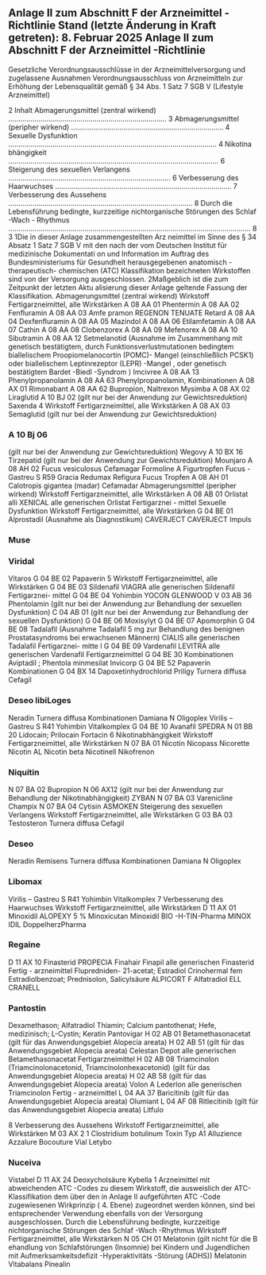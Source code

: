 ## Anlage II zum Abschnitt F der Arzneimittel -Richtlinie Stand (letzte Änderung in Kraft getreten): 8. Februar 2025 Anlage II zum Abschnitt F der Arzneimittel -Richtlinie
Gesetzliche Verordnungsausschlüsse in der
Arzneimittelversorgung und zugelassene Ausnahmen
Verordnungsausschluss von Arzneimitteln zur Erhöhung der
Lebensqualität gemäß § 34 Abs. 1 Satz 7 SGB V
(Lifestyle Arzneimittel)

2 Inhalt
Abmagerungsmittel (zentral wirkend) ............................................................................... 3
Abmagerungsmittel (peripher wirkend) ............................................................................ 4
Sexuelle Dysfunktion ........................................................................................................ 4
Nikotina bhängigkeit ......................................................................................................... 6
Steigerung des sexuellen Verlangens ................................................................................. 6
Verbesserung des Haarwuchses ........................................................................................ 7
Verbesserung des Aussehens ............................................................................................ 8
Durch die Lebensführung bedingte, kurzzeitige nichtorganische Störungen des Schlaf -Wach -
Rhythmus ......................................................................................................................... 8
3 1Die in dieser Anlage zusammengestellten Arz neimittel im Sinne des § 34 Absatz 1 Satz 7
SGB V mit den nach der vom Deutschen Institut für medizinische Dokumentati on und
Information im Auftrag des Bundesministeriums für Gesundheit herausgegebenen anatomisch -therapeutisch- chemischen (ATC) Klassifikation bezeichneten Wirkstoffen sind
von der Versorgung ausgeschlossen. 2Maßgeblich ist die zum Zeitpunkt der letzten
Aktu alisierung dieser Anlage geltende Fassung der Klassifikation.
Abmagerungsmittel (zentral wirkend)
Wirkstoff Fertigarzneimittel, alle Wirkstärken
A 08 AA 01 Phentermin
A 08 AA 02 Fenfluramin
A 08 AA 03 Amfe pramon REGENON
TENUATE Retard
A 08 AA 04 Dexfenfluramin
A 08 AA 05 Mazindol
A 08 AA 06 Etilamfetamin
A 08 AA 07 Cathin
A 08 AA 08 Clobenzorex
A 08 AA 09 Mefenorex
A 08 AA 10 Sibutramin
A 08 AA 12 Setmelanotid
(Ausnahme im Zusammenhang mit genetisch bestätigtem, durch Funktionsverlustmutationen bedingtem biallelischem Proopiomelanocortin (POMC)- Mangel (einschließlich PCSK1) oder
biallelischem Leptinrezeptor (LEPR) -Mangel , oder genetisch bestätigtem Bardet -Biedl -Syndrom ) Imcivree
A 08 AA 13 Phenylpropanolamin
A 08 AA 63 Phenylpropanolamin, Kombinationen
A 08 AX 01 Rimonabant
A 08 AA 62 Bupropion, Naltrexon Mysimba
A 08 AX 02 Liraglutid
A 10 BJ 02 (gilt nur bei der Anwendung zur Gewichtsreduktion) Saxenda
4 Wirkstoff Fertigarzneimittel, alle Wirkstärken
A 08 AX 03 Semaglutid
(gilt nur bei der Anwendung zur
Gewichtsreduktion)
### A 10 Bj 06
(gilt nur bei der Anwendung zur Gewichtsreduktion) Wegovy
A 10 BX 16 Tirzepatid
(gilt nur bei der Anwendung zur Gewichtsreduktion) Mounjaro
A 08 AH 02 Fucus vesiculosus Cefamagar
Formoline A Figurtropfen
Fucus -Gastreu S R59
Gracia
Redumax
Refigura Fucus Tropfen
A 08 AH 01 Calotropis gigantea (madar) Cefamadar
Abmagerungsmittel (peripher wirkend)
Wirkstoff Fertigarzneimittel, alle Wirkstärken
A 08 AB 01 Orlistat alli XENICAL alle generischen Orlistat Fertigarznei -
mittel
Sexuelle Dysfunktion
Wirkstoff Fertigarzneimittel, alle Wirkstärken
G 04 BE 01 Alprostadil
(Ausnahme als Diagnostikum) CAVERJECT
CAVERJECT Impuls
### Muse
### Viridal
Vitaros
G 04 BE 02 Papaverin
5 Wirkstoff Fertigarzneimittel, alle Wirkstärken
G 04 BE 03 Sildenafil VIAGRA alle generischen Sildenafil Fertigarznei-
mittel
G 04 BE 04 Yohimbin YOCON GLENWOOD
V 03 AB 36 Phentolamin (gilt nur bei der
Anwendung zur Behandlung der sexuellen
Dysfunktion)
C 04 AB 01 (gilt nur bei der Anwendung zur
Behandlung der sexuellen Dysfunktion)
G 04 BE 06 Moxisylyt
G 04 BE 07 Apomorphin
G 04 BE 08 Tadalafil (Ausnahme Tadalafil 5 mg zur
Behandlung des benignen Prostatasyndroms bei erwachsenen Männern) CIALIS alle generischen Tadalafil Fertigarznei-
mitte l
G 04 BE 09 Vardenafil LEVITRA alle generischen Vardenafil
Fertigarzneimittel
G 04 BE 30 Kombinationen Aviptadil ;
Phentola minmesilat Invicorp
G 04 BE 52 Papaverin Kombinationen
G 04 BX 14 Dapoxetinhydrochlorid Priligy
Turnera diffusa Cefagil
### Deseo libiLoges
Neradin
Turnera diffusa Kombinationen Damiana N Oligoplex
Virilis – Gastreu S R41
Yohimbin Vitalkomplex
G 04 BE 10 Avanafil SPEDRA
N 01 BB 20 Lidocain; Prilocain Fortacin
6 Nikotinabhängigkeit
Wirkstoff Fertigarzneimittel, alle Wirkstärken
N 07 BA 01 Nicotin Nicopass
Nicorette
Nicotin AL
Nicotin beta
Nicotinell
Nikofrenon
### Niquitin
N 07 BA 02 Bupropion
N 06 AX12 (gilt nur bei der Anwendung zur
Behandlung der Nikotinabhängigkeit) ZYBAN
N 07 BA 03 Varenicline Champix
N 07 BA 04 Cytisin ASMOKEN
Steigerung des sexuellen Verlangens
Wirkstoff Fertigarzneimittel, alle Wirkstärken
G 03 BA 03 Testosteron
Turnera diffusa Cefagil
### Deseo
Neradin
Remisens
Turnera diffusa Kombinationen Damiana N Oligoplex
### Libomax
Virilis – Gastreu S R41
Yohimbin Vitalkomplex
7 Verbesserung des Haarwuchses
Wirkstoff Fertigarzneimittel, alle Wirkstärken
D 11 AX 01 Minoxidil ALOPEXY 5 %
Minoxicutan
Minoxidil BIO -H-TIN-Pharma
MINOX IDIL DoppelherzPharma
### Regaine
D 11 AX 10 Finasterid PROPECIA
Finahair
Finapil alle generischen Finasterid Fertig -
arzneimittel
Flupredniden- 21-acetat; Estradiol Crinohermal fem
Estradiolbenzoat; Prednisolon, Salicylsäure ALPICORT F
Alfatradiol ELL CRANELL
### Pantostin
Dexamethason; Alfatradiol
Thiamin; Calcium pantothenat; Hefe, medizinisch;
L-Cystin; Keratin Pantovigar
H 02 AB 01 Betamethasonacetat (gilt für das
Anwendungsgebiet Alopecia areata)
H 02 AB 51 (gilt für das Anwendungsgebiet
Alopecia areata) Celestan Depot alle generischen Betamethasonacetat
Fertigarzneimittel
H 02 AB 08 Triamcinolon (Triamcinolonacetonid,
Triamcinolonhexacetonid) (gilt für das
Anwendungsgebiet Alopecia areata)
H 02 AB 58 (gilt für das Anwendungsgebiet
Alopecia areata) Volon A
Lederlon alle generischen Triamcinolon Fertig -
arzneimittel
L 04 AA 37 Baricitinib (gilt für das
Anwendungsgebiet Alopecia areata) Olumiant
L 04 AF 08 Ritlecitinib
(gilt für das Anwendungsgebiet Alopecia areata) Litfulo

8 Verbesserung des Aussehens
Wirkstoff Fertigarzneimittel, alle Wirkstärken
M 03 AX 2 1 Clostridium botulinum Toxin Typ A1 Alluzience
Azzalure
Bocouture Vial
Letybo
### Nuceiva
Vistabel
D 11 AX 24 Deoxycholsäure Kybella
1 Arzneimittel mit abweichenden ATC -Codes zu diesem Wirkstoff, die ausweislich der
ATC-Klassifikation dem über den in Anlage II aufgeführten ATC -Code zugewiesenen
Wirkprinzip ( 4. Ebene) zugeordnet werden können, sind bei entsprechender Verwendung ebenfalls von der Versorgung ausgeschlossen.
Durch die Lebensführung bedingte, kurzzeitige nichtorganische Störungen des
Schlaf -Wach -Rhythmus
Wirkstoff Fertigarzneimittel, alle Wirkstärken
N 05 CH 01 Melatonin
(gilt nicht für die B ehandlung von Schlafstörungen
(Insomnie) bei Kindern und Jugendlichen mit
Aufmerksamkeitsdefizit -Hyperaktivitäts -Störung
(ADHS)) Melatonin Vitabalans
Pinealin